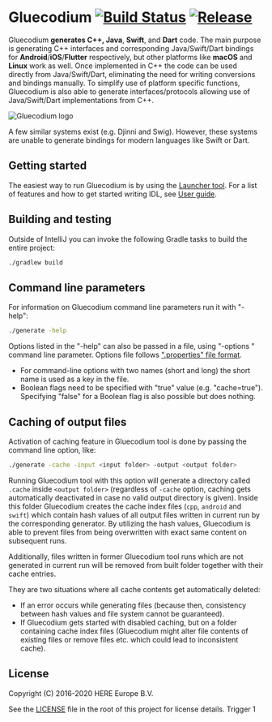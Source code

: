 # Gluecodium [![Build Status](https://github.com/heremaps/gluecodium/workflows/CI/badge.svg)](https://github.com/heremaps/gluecodium/actions) [![Release](https://jitpack.io/v/heremaps/gluecodium.svg)](https://jitpack.io/#heremaps/gluecodium)

Gluecodium **generates C++, Java**, **Swift**, and **Dart** code. The main purpose is generating C++ interfaces and
corresponding Java/Swift/Dart bindings for **Android**/**iOS**/**Flutter** respectively, but other platforms like **macOS**
and **Linux** work as well. Once implemented in C++ the code can be used directly from Java/Swift/Dart,
eliminating the need for writing conversions and bindings manually.
To simplify use of platform specific functions, Gluecodium is also able to generate interfaces/protocols
allowing use of Java/Swift/Dart implementations from C++.

![Gluecodium logo](docs/logo.svg)

A few similar systems exist (e.g. Djinni and Swig). However, these systems are unable to generate
bindings for modern languages like Swift or Dart.

## Getting started

The easiest way to run Gluecodium is by using the [Launcher tool](tools/README.md).
For a list of features and how to get started writing IDL, see [User guide](./docs/guide.md).

## Building and testing
Outside of IntelliJ you can invoke the following Gradle tasks to build
the entire project:

```bash
./gradlew build
```

## Command line parameters
For information on Gluecodium command line parameters run it with "-help":

```bash
./generate -help
```

Options listed in the "-help" can also be passed in a file, using "-options <file-name>" command
line parameter. Options file follows [".properties" file format](https://en.wikipedia.org/wiki/.properties).
* For command-line options with two names (short and long) the short name is used as a key in the
file.
* Boolean flags need to be specified with "true" value (e.g. "cache=true"). Specifying "false" for a
Boolean flag is also possible but does nothing.

## Caching of output files
Activation of caching feature in Gluecodium tool is done by passing the command line option, like:

```bash
./generate -cache -input <input folder> -output <output folder>
```

Running Gluecodium tool with this option will generate a directory called `.cache` inside `<output folder>`
(regardless of `-cache` option, caching gets automatically deactivated in case no valid output
directory is given). Inside this folder Gluecodium creates the cache index files (`cpp`, `android` and
`swift`) which contain hash values of all output files written in current run by the corresponding
generator. By utilizing the hash values, Gluecodium is able to prevent files from being overwritten
with exact same content on subsequent runs.

Additionally, files written in former Gluecodium tool runs which are not generated in current run will be
removed from built folder together with their cache entries.

They are two situations where all cache contents get automatically deleted:

* If an error occurs while generating files (because then, consistency between hash values and file
system cannot be guaranteed).
* If Gluecodium gets started with disabled caching, but on a folder containing cache index files
(Gluecodium might alter file contents of existing files or remove files etc. which could lead to
inconsistent cache).

## License

Copyright (C) 2016-2020 HERE Europe B.V.

See the [LICENSE](./LICENSE) file in the root of this project for license details.
Trigger 1
